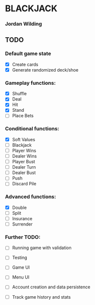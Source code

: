 # BLACKJACK
### Jordan Wilding

## TODO

### Default game state
 - [x] Create cards 
 - [x] Generate randomized deck/shoe

### Gameplay functions: 
 - [x] Shuffle 
 - [x] Deal
 - [x] Hit
 - [x] Stand 
 - [ ] Place Bets

### Conditional functions:
 - [x] Soft Values
 - [ ] Blackjack
 - [ ] Player Wins
 - [ ] Dealer Wins
 - [ ] Player Bust 
 - [ ] Dealer Turn
 - [ ] Dealer Bust 
 - [ ] Push
 - [ ] Discard Pile

### Advanced functions:
 - [x] Double
 - [ ] Split
 - [ ] Insurance
 - [ ] Surrender

### Further TODO:
 - [ ] Running game with validation

 - [ ] Testing

 - [ ] Game UI

 - [ ] Menu UI

 - [ ] Account creation and data persistence

 - [ ] Track game history and stats